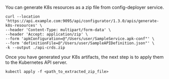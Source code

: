 You can generate K8s resources as a zip file from config-deployer service.

```
curl --location 'https://api.example.com:9095/api/configurator/1.3.0/apis/generate-k8s-resources' \
--header 'Content-Type: multipart/form-data' \
--header 'Accept: application/zip' \
--form 'apkConfiguration=@"/Users/user/SampleService.apk-conf"' \
--form 'definitionFile=@"/Users/user/SampleAPIDefinition.json"' \
-k --output ./api-crds.zip
```

Once you have generated your K8s artifacts, the next step is to apply them to the Kubernetes API server. 

```
kubectl apply -f <path_to_extracted_zip_file>
```